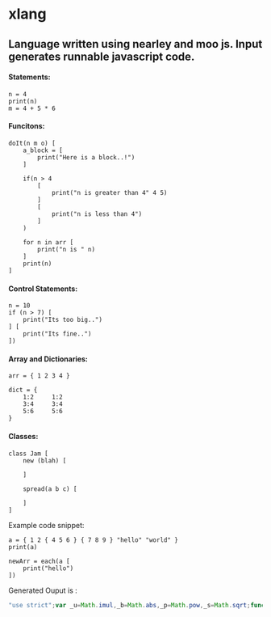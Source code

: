 # xlang
## Language written using nearley and moo js. Input generates runnable javascript code.

#### Statements:
```
n = 4
print(n)
m = 4 + 5 * 6
```

#### Funcitons:
```
doIt(n m o) [
    a_block = [
        print("Here is a block..!")
    ]

    if(n > 4
        [
            print("n is greater than 4" 4 5)
        ]
        [
            print("n is less than 4")
        ]
    )

    for n in arr [
        print("n is " n)
    ]
    print(n)
]
```

#### Control Statements:
```
n = 10
if (n > 7) [
    print("Its too big..")
] [
    print("Its fine..")
])
```

#### Array and Dictionaries:
```
arr = { 1 2 3 4 }

dict = {
    1:2     1:2
    3:4     3:4
    5:6     5:6
}
```

#### Classes:
```
class Jam [
    new (blah) [

    ]

    spread(a b c) [
        
    ]
]
```

Example code snippet:
```
a = { 1 2 { 4 5 6 } { 7 8 9 } "hello" "world" }
print(a)

newArr = each(a [
    print("hello")
])
```
Generated Ouput is :
```js
"use strict";var _u=Math.imul,_b=Math.abs,_p=Math.pow,_s=Math.sqrt;function print(){var a;(a=console).log.apply(a,arguments)}function $if(a,b,c){a?b():c()}function gt(a,b){return a>b}function each(a,b){return a.forEach(b)}function map(a,b){return a.map(b)}function filter(a,b){return a.filter(b)}function reduce(a,b,c){return a.reduce(b,c)}var add=function(){for(var a=arguments.length,b=Array(a),c=0;c<a;c++)b[c]=arguments[c];return b.reduce(function(a,b){return a+b},0)},mul=function(){for(var a=arguments.length,b=Array(a),c=0;c<a;c++)b[c]=arguments[c];return b.reduce(function(a,b){return _u(a,b)},1)},sub=function(a,b){return a-b},div=function(a,b){return a/b},mod=function(a,b){return a%b},abs=function(a){return _b(a)},pow=function(){return _p(n,m)},sqrt=function(a){return _s(a)};let a=[1,2,[4,5,6],[7,8,9],"hello","world"];print(a);let newArr=each(a,function(){print("hello")});
```
